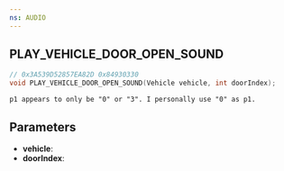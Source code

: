 ```yaml
---
ns: AUDIO
---
```

## PLAY_VEHICLE_DOOR_OPEN_SOUND

```c
// 0x3A539D52857EA82D 0x84930330
void PLAY_VEHICLE_DOOR_OPEN_SOUND(Vehicle vehicle, int doorIndex);
```

```
p1 appears to only be "0" or "3". I personally use "0" as p1.  
```

## Parameters
* **vehicle**: 
* **doorIndex**: 

